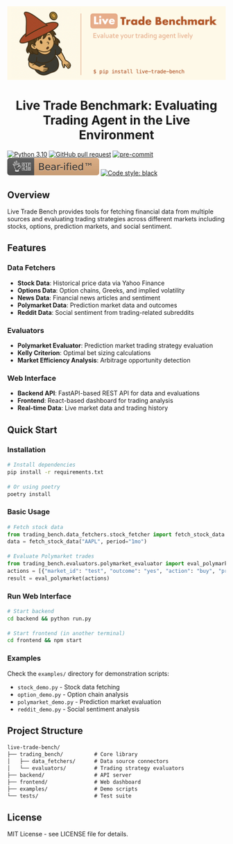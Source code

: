 ![live-trade-bench](assets/live-trade-bench.png)

<h1 align="center">Live Trade Benchmark: Evaluating Trading Agent in the Live Environment</h1>

[![Python 3.10](https://img.shields.io/badge/python-%E2%89%A53.10-blue)](https://www.python.org/downloads/release/python-3109/)
[![GitHub pull request](https://img.shields.io/badge/PRs-welcome-red)](https://github.com/hiyouga/LLaMA-Factory/pulls)
[![pre-commit](https://img.shields.io/badge/pre--commit-enabled-brightgreen?logo=pre-commit&logoColor=white)](https://pre-commit.com/)
[![bear-ified](https://raw.githubusercontent.com/beartype/beartype-assets/main/badge/bear-ified.svg)](https://beartype.readthedocs.io)
[![Code style: black](https://img.shields.io/badge/code%20style-black-000000.svg)](https://github.com/psf/black)

## Overview

Live Trade Bench provides tools for fetching financial data from multiple sources and evaluating trading strategies across different markets including stocks, options, prediction markets, and social sentiment.

## Features

### Data Fetchers

- **Stock Data**: Historical price data via Yahoo Finance
- **Options Data**: Option chains, Greeks, and implied volatility
- **News Data**: Financial news articles and sentiment
- **Polymarket Data**: Prediction market data and outcomes
- **Reddit Data**: Social sentiment from trading-related subreddits

### Evaluators

- **Polymarket Evaluator**: Prediction market trading strategy evaluation
- **Kelly Criterion**: Optimal bet sizing calculations
- **Market Efficiency Analysis**: Arbitrage opportunity detection

### Web Interface

- **Backend API**: FastAPI-based REST API for data and evaluations
- **Frontend**: React-based dashboard for trading analysis
- **Real-time Data**: Live market data and trading history

## Quick Start

### Installation

```bash
# Install dependencies
pip install -r requirements.txt

# Or using poetry
poetry install
```

### Basic Usage

```python
# Fetch stock data
from trading_bench.data_fetchers.stock_fetcher import fetch_stock_data
data = fetch_stock_data("AAPL", period="1mo")

# Evaluate Polymarket trades
from trading_bench.evaluators.polymarket_evaluator import eval_polymarket
actions = [{"market_id": "test", "outcome": "yes", "action": "buy", "price": 0.6, "quantity": 100}]
result = eval_polymarket(actions)
```

### Run Web Interface

```bash
# Start backend
cd backend && python run.py

# Start frontend (in another terminal)
cd frontend && npm start
```

### Examples

Check the `examples/` directory for demonstration scripts:

- `stock_demo.py` - Stock data fetching
- `option_demo.py` - Option chain analysis
- `polymarket_demo.py` - Prediction market evaluation
- `reddit_demo.py` - Social sentiment analysis

## Project Structure

```
live-trade-bench/
├── trading_bench/          # Core library
│   ├── data_fetchers/      # Data source connectors
│   └── evaluators/         # Trading strategy evaluators
├── backend/                # API server
├── frontend/               # Web dashboard
├── examples/               # Demo scripts
└── tests/                  # Test suite
```

## License

MIT License - see LICENSE file for details.
